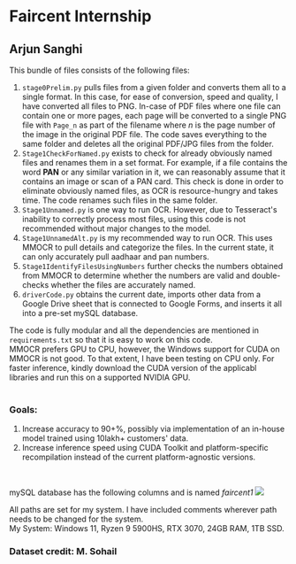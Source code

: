 # Faircent Internship
## Arjun Sanghi

This bundle of files consists of the following files: 
1. `stage0Prelim.py` pulls files from a given folder and converts them all to a single format. In this case, for ease of conversion, speed and quality, I have converted all files to PNG. In-case of PDF files where one file can contain one or more pages, each page will be converted to a single PNG file with `Page_n` as part of the filename where *n* is the page number of the image in the original PDF file. The code saves everything to the same folder and deletes all the original PDF/JPG files from the folder. 
2. `Stage1CheckForNamed.py` exists to check for already obviously named files and renames them in a set format. For example, if a file contains the word **PAN** or any similar variation in it, we can reasonably assume that it contains an image or scan of a PAN card. This check is done in order to eliminate obviously named files, as OCR is resource-hungry and takes time. The code renames such files in the same folder.
3. `Stage1Unnamed.py` is one way to run OCR. However, due to Tesseract's inability to correctly process most files, using this code is not recommended without major changes to the model.
4. `Stage1UnnamedAlt.py` is my recommended way to run OCR. This uses MMOCR to pull details and categorize the files. In the current state, it can only accurately pull aadhaar and pan numbers. 
5. `Stage1IdentifyFilesUsingNumbers` further checks the numbers obtained from MMOCR to determine whether the numbers are valid and double-checks whether the files are accurately named. 
6. `driverCode.py` obtains the current date, imports other data from a Google Drive sheet that is connected to Google Forms, and inserts it all into a pre-set mySQL database.
   
The code is fully modular and all the dependencies are mentioned in `requirements.txt` so that it is easy to work on this code. 
<br>
MMOCR prefers GPU to CPU, however, the Windows support for CUDA on MMOCR is not good. To that extent, I have been testing on CPU only. For faster inference, kindly download the CUDA version of the applicabl libraries and run this on a supported NVIDIA GPU. 
<br>
<br>
### Goals:
1. Increase accuracy to 90+%, possibly via implementation of an in-house model trained using 10lakh+ customers' data. 
2. Increase inference speed using CUDA Toolkit and platform-specific recompilation instead of the current platform-agnostic versions.
<br>

mySQL database has the following columns and is named *faircent1*
![](2022-06-28-12-20-55.png)


All paths are set for my system. I have included comments wherever path needs to be changed for the system. 
<br>
My System: Windows 11, Ryzen 9 5900HS, RTX 3070, 24GB RAM, 1TB SSD. 
<br>
### Dataset credit: M. Sohail

